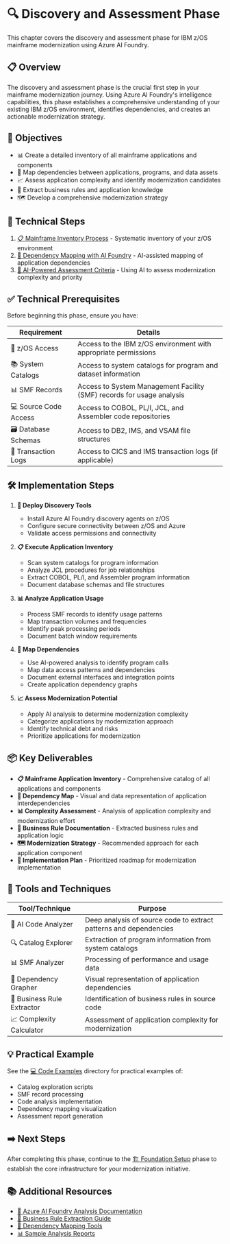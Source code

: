 # 🔍 Discovery and Assessment Phase

This chapter covers the discovery and assessment phase for IBM z/OS mainframe modernization using Azure AI Foundry.

## 📋 Overview

The discovery and assessment phase is the crucial first step in your mainframe modernization journey. Using Azure AI Foundry's intelligence capabilities, this phase establishes a comprehensive understanding of your existing IBM z/OS environment, identifies dependencies, and creates an actionable modernization strategy.

## 🎯 Objectives

- 📊 Create a detailed inventory of all mainframe applications and components
- 🔗 Map dependencies between applications, programs, and data assets
- 📈 Assess application complexity and identify modernization candidates
- 📝 Extract business rules and application knowledge
- 🗺️ Develop a comprehensive modernization strategy

## 📝 Technical Steps

1. [📋 Mainframe Inventory Process](01-inventory.md) - Systematic inventory of your z/OS environment
2. [🔗 Dependency Mapping with AI Foundry](02-dependency-mapping.md) - AI-assisted mapping of application dependencies
3. [🧠 AI-Powered Assessment Criteria](03-assessment-criteria.md) - Using AI to assess modernization complexity and priority

## ✅ Technical Prerequisites

Before beginning this phase, ensure you have:

| Requirement | Details |
|-------------|---------|
| 💾 z/OS Access | Access to the IBM z/OS environment with appropriate permissions |
| 📚 System Catalogs | Access to system catalogs for program and dataset information |
| 📊 SMF Records | Access to System Management Facility (SMF) records for usage analysis |
| 💻 Source Code Access | Access to COBOL, PL/I, JCL, and Assembler code repositories |
| 🗃️ Database Schemas | Access to DB2, IMS, and VSAM file structures |
| 📝 Transaction Logs | Access to CICS and IMS transaction logs (if applicable) |

## 🛠️ Implementation Steps

1. **🚀 Deploy Discovery Tools**
   - Install Azure AI Foundry discovery agents on z/OS
   - Configure secure connectivity between z/OS and Azure
   - Validate access permissions and connectivity

2. **📋 Execute Application Inventory**
   - Scan system catalogs for program information
   - Analyze JCL procedures for job relationships
   - Extract COBOL, PL/I, and Assembler program information
   - Document database schemas and file structures

3. **📊 Analyze Application Usage**
   - Process SMF records to identify usage patterns
   - Map transaction volumes and frequencies
   - Identify peak processing periods
   - Document batch window requirements

4. **🔗 Map Dependencies**
   - Use AI-powered analysis to identify program calls
   - Map data access patterns and dependencies
   - Document external interfaces and integration points
   - Create application dependency graphs

5. **📈 Assess Modernization Potential**
   - Apply AI analysis to determine modernization complexity
   - Categorize applications by modernization approach
   - Identify technical debt and risks
   - Prioritize applications for modernization

## 📦 Key Deliverables

- **📋 Mainframe Application Inventory** - Comprehensive catalog of all applications and components
- **🔗 Dependency Map** - Visual and data representation of application interdependencies
- **📊 Complexity Assessment** - Analysis of application complexity and modernization effort
- **📝 Business Rule Documentation** - Extracted business rules and application logic
- **🗺️ Modernization Strategy** - Recommended approach for each application component
- **📅 Implementation Plan** - Prioritized roadmap for modernization implementation

## 🧰 Tools and Techniques

| Tool/Technique | Purpose |
|----------------|---------|
| 🧠 AI Code Analyzer | Deep analysis of source code to extract patterns and dependencies |
| 🔍 Catalog Explorer | Extraction of program information from system catalogs |
| 📊 SMF Analyzer | Processing of performance and usage data |
| 🔗 Dependency Grapher | Visual representation of application dependencies |
| 📝 Business Rule Extractor | Identification of business rules in source code |
| 📈 Complexity Calculator | Assessment of application complexity for modernization |

## 💡 Practical Example

See the [💻 Code Examples](../../code/ai-foundry/analysis/) directory for practical examples of:
- Catalog exploration scripts
- SMF record processing
- Code analysis implementation
- Dependency mapping visualization
- Assessment report generation

## ➡️ Next Steps

After completing this phase, continue to the [🏗️ Foundation Setup](../03-foundation/README.md) phase to establish the core infrastructure for your modernization initiative.

## 📚 Additional Resources

- [📖 Azure AI Foundry Analysis Documentation](https://learn.microsoft.com/en-us/azure/ai-foundry/analysis/)
- [📝 Business Rule Extraction Guide](https://learn.microsoft.com/en-us/azure/ai-foundry/business-rules/)
- [🔗 Dependency Mapping Tools](https://learn.microsoft.com/en-us/azure/ai-foundry/dependency-mapping/)
- [📊 Sample Analysis Reports](../../code/ai-foundry/code-analysis/sample-reports/) 